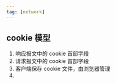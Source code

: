 ```yaml
---
tag: [network]
---
```


## cookie 模型

1. 响应报文中的 cookie 首部字段
2. 请求报文中的 cookie 首部字段
3. 客户端保存 cookie 文件，由浏览器管理
4. 
